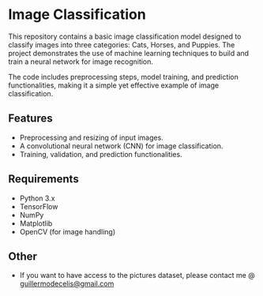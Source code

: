 # Image Classification

This repository contains a basic image classification model designed to classify images into three categories: Cats, Horses, and Puppies. The project demonstrates the use of machine learning techniques to build and train a neural network for image recognition.

The code includes preprocessing steps, model training, and prediction functionalities, making it a simple yet effective example of image classification.

## Features
- Preprocessing and resizing of input images.
- A convolutional neural network (CNN) for image classification.
- Training, validation, and prediction functionalities.

## Requirements
- Python 3.x
- TensorFlow
- NumPy
- Matplotlib
- OpenCV (for image handling)

## Other
- If you want to have access to the pictures dataset, please contact me @ guillermodecelis@gmail.com
